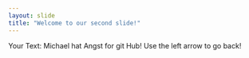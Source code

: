 ```yaml
---
layout: slide
title: "Welcome to our second slide!"
---
```

Your Text: Michael hat Angst for git Hub!
Use the left arrow to go back!
